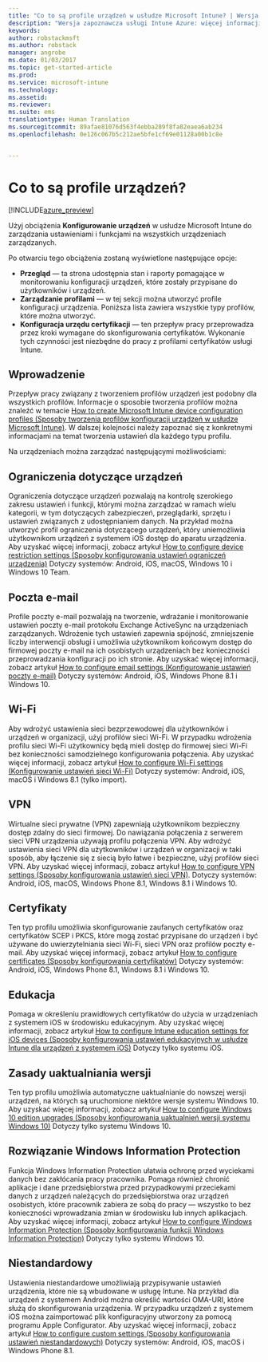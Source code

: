 ```yaml
---
title: "Co to są profile urządzeń w usłudze Microsoft Intune? | Wersja zapoznawcza usługi Intune Azure | Dokumentacja firmy Microsoft"
description: "Wersja zapoznawcza usługi Intune Azure: więcej informacji na temat profilów urządzeń w usłudze Intune i sposobu, w jaki mogą one być pomocne w zarządzaniu urządzeniami w Twojej firmie i ich ochronie."
keywords: 
author: robstackmsft
ms.author: robstack
manager: angrobe
ms.date: 01/03/2017
ms.topic: get-started-article
ms.prod: 
ms.service: microsoft-intune
ms.technology: 
ms.assetid: 
ms.reviewer: 
ms.suite: ems
translationtype: Human Translation
ms.sourcegitcommit: 89afae81076d563f4ebba289f8fa82eaea6ab234
ms.openlocfilehash: 0e126c067b5c212ae5bfe1cf69e01128a00b1c8e


---
```


# <a name="what-are-device-profiles"></a>Co to są profile urządzeń?
<!--- This topic doesn't really answer the topic title: What are device profiles?" It needs to answer that question, then it can go on to discuss what profiles are in Intune and how to use them. Linda--->

[!INCLUDE[azure_preview](../includes/azure_preview.md)]

Użyj obciążenia **Konfigurowanie urządzeń** w usłudze Microsoft Intune do zarządzania ustawieniami i funkcjami na wszystkich urządzeniach zarządzanych.

Po otwarciu tego obciążenia zostaną wyświetlone następujące opcje:

- **Przegląd** — ta strona udostępnia stan i raporty pomagające w monitorowaniu konfiguracji urządzeń, które zostały przypisane do użytkowników i urządzeń.
- **Zarządzanie profilami** — w tej sekcji można utworzyć profile konfiguracji urządzenia. Poniższa lista zawiera wszystkie typy profilów, które można utworzyć.
- **Konfiguracja urzędu certyfikacji** — ten przepływ pracy przeprowadza przez kroki wymagane do skonfigurowania certyfikatów. Wykonanie tych czynności jest niezbędne do pracy z profilami certyfikatów usługi Intune.

## <a name="getting-started"></a>Wprowadzenie

Przepływ pracy związany z tworzeniem profilów urządzeń jest podobny dla wszystkich profilów. Informacje o sposobie tworzenia profilów można znaleźć w temacie [How to create Microsoft Intune device configuration profiles (Sposoby tworzenia profilów konfiguracji urządzeń w usłudze Microsoft Intune)](/intune-azure/configure-devices/how-to-create-device-profiles). W dalszej kolejności należy zapoznać się z konkretnymi informacjami na temat tworzenia ustawień dla każdego typu profilu.

Na urządzeniach można zarządzać następującymi możliwościami:

## <a name="device-restrictions"></a>Ograniczenia dotyczące urządzeń
Ograniczenia dotyczące urządzeń pozwalają na kontrolę szerokiego zakresu ustawień i funkcji, którymi można zarządzać w ramach wielu kategorii, w tym dotyczących zabezpieczeń, przeglądarki, sprzętu i ustawień związanych z udostępnianiem danych. Na przykład można utworzyć profil ograniczenia dotyczącego urządzeń, który uniemożliwia użytkownikom urządzeń z systemem iOS dostęp do aparatu urządzenia.
Aby uzyskać więcej informacji, zobacz artykuł [How to configure device restriction settings (Sposoby konfigurowania ustawień ograniczeń urządzenia)](how-to-configure-device-restrictions.md) Dotyczy systemów: Android, iOS, macOS, Windows 10 i Windows 10 Team.

## <a name="email"></a>Poczta e-mail
Profile poczty e-mail pozwalają na tworzenie, wdrażanie i monitorowanie ustawień poczty e-mail protokołu Exchange ActiveSync na urządzeniach zarządzanych. Wdrożenie tych ustawień zapewnia spójność, zmniejszenie liczby interwencji obsługi i umożliwia użytkownikom końcowym dostęp do firmowej poczty e-mail na ich osobistych urządzeniach bez konieczności przeprowadzania konfiguracji po ich stronie.
Aby uzyskać więcej informacji, zobacz artykuł [How to configure email settings (Konfigurowanie ustawień poczty e-mail)](how-to-configure-email-settings.md) Dotyczy systemów: Android, iOS, Windows Phone 8.1 i Windows 10.

## <a name="wi-fi"></a>Wi-Fi
Aby wdrożyć ustawienia sieci bezprzewodowej dla użytkowników i urządzeń w organizacji, użyj profilów sieci Wi-Fi. W przypadku wdrożenia profilu sieci Wi-Fi użytkownicy będą mieli dostęp do firmowej sieci Wi-Fi bez konieczności samodzielnego konfigurowania połączenia.
Aby uzyskać więcej informacji, zobacz artykuł [How to configure Wi-Fi settings (Konfigurowanie ustawień sieci Wi-Fi)](how-to-configure-wi-fi-settings.md) Dotyczy systemów: Android, iOS, macOS i Windows 8.1 (tylko import).

## <a name="vpn"></a>VPN
Wirtualne sieci prywatne (VPN) zapewniają użytkownikom bezpieczny dostęp zdalny do sieci firmowej. Do nawiązania połączenia z serwerem sieci VPN urządzenia używają profilu połączenia VPN. Aby wdrożyć ustawienia sieci VPN dla użytkowników i urządzeń w organizacji w taki sposób, aby łączenie się z siecią było łatwe i bezpieczne, użyj profilów sieci VPN.
Aby uzyskać więcej informacji, zobacz artykuł [How to configure VPN settings (Sposoby konfigurowania ustawień sieci VPN)](how-to-configure-vpn-settings.md).
Dotyczy systemów: Android, iOS, macOS, Windows Phone 8.1, Windows 8.1 i Windows 10.

## <a name="certificates"></a>Certyfikaty
Ten typ profilu umożliwia skonfigurowanie zaufanych certyfikatów oraz certyfikatów SCEP i PKCS, które mogą zostać przypisane do urządzeń i być używane do uwierzytelniania sieci Wi-Fi, sieci VPN oraz profilów poczty e-mail.
Aby uzyskać więcej informacji, zobacz artykuł [How to configure certificates (Sposoby konfigurowania certyfikatów)](how-to-configure-certificates.md) Dotyczy systemów: Android, iOS, Windows Phone 8.1, Windows 8.1 i Windows 10.

## <a name="education"></a>Edukacja
Pomaga w określeniu prawidłowych certyfikatów do użycia w urządzeniach z systemem iOS w środowisku edukacyjnym.
Aby uzyskać więcej informacji, zobacz artykuł [How to configure Intune education settings for iOS devices (Sposoby konfigurowania ustawień edukacyjnych w usłudze Intune dla urządzeń z systemem iOS)](education-settings-for-ios.md) Dotyczy tylko systemu iOS.

## <a name="edition-upgrade"></a>Zasady uaktualniania wersji
Ten typ profilu umożliwia automatyczne uaktualnianie do nowszej wersji urządzeń, na których są uruchomione niektóre wersje systemu Windows 10. Aby uzyskać więcej informacji, zobacz artykuł [How to configure Windows 10 edition upgrades (Sposoby konfigurowania uaktualnień wersji systemu Windows 10)](how-to-configure-windows-10-edition-upgrade.md) Dotyczy tylko systemu Windows 10.

## <a name="windows-information-protection"></a>Rozwiązanie Windows Information Protection
Funkcja Windows Information Protection ułatwia ochronę przed wyciekami danych bez zakłócania pracy pracownika. Pomaga również chronić aplikacje i dane przedsiębiorstwa przed przypadkowymi przeciekami danych z urządzeń należących do przedsiębiorstwa oraz urządzeń osobistych, które pracownik zabiera ze sobą do pracy — wszystko to bez konieczności wprowadzania zmian w środowisku lub innych aplikacjach.
Aby uzyskać więcej informacji, zobacz artykuł [How to configure Windows Information Protection (Sposoby konfigurowania funkcji Windows Information Protection)](how-to-configure-windows-information-protection.md) Dotyczy tylko systemu Windows 10.

## <a name="custom"></a>Niestandardowy
Ustawienia niestandardowe umożliwiają przypisywanie ustawień urządzenia, które nie są wbudowane w usługę Intune. Na przykład dla urządzeń z systemem Android można określić wartości OMA-URI, które służą do skonfigurowania urządzenia. W przypadku urządzeń z systemem iOS można zaimportować plik konfiguracyjny utworzony za pomocą programu Apple Configurator.
Aby uzyskać więcej informacji, zobacz artykuł [How to configure custom settings (Sposoby konfigurowania ustawień niestandardowych)](how-to-configure-custom-settings.md) Dotyczy systemów: Android, iOS, macOS i Windows Phone 8.1.



<!--HONumber=Feb17_HO1-->


